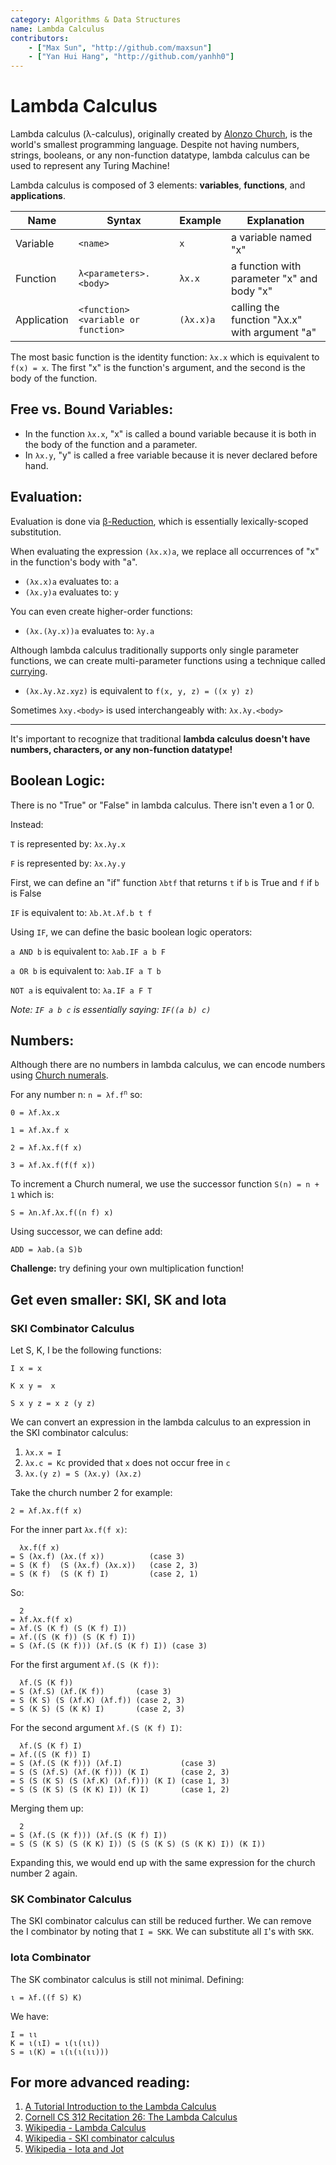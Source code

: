 ```yaml
---
category: Algorithms & Data Structures
name: Lambda Calculus
contributors:
    - ["Max Sun", "http://github.com/maxsun"]
    - ["Yan Hui Hang", "http://github.com/yanhh0"]
---
```


# Lambda Calculus

Lambda calculus (λ-calculus), originally created by 
[Alonzo Church](https://en.wikipedia.org/wiki/Alonzo_Church),
is the world's smallest programming language.
Despite not having numbers, strings, booleans, or any non-function datatype,
lambda calculus can be used to represent any Turing Machine!

Lambda calculus is composed of 3 elements: **variables**, **functions**, and
**applications**.


| Name        | Syntax                             | Example   | Explanation                                   |
|-------------|------------------------------------|-----------|-----------------------------------------------|
| Variable    | `<name>`                           | `x`       | a variable named "x"                          |
| Function    | `λ<parameters>.<body>`             | `λx.x`    | a function with parameter "x" and body "x"    |
| Application | `<function><variable or function>` | `(λx.x)a` | calling the function "λx.x" with argument "a" |

The most basic function is the identity function: `λx.x` which is equivalent to
`f(x) = x`. The first "x" is the function's argument, and the second is the
body of the function.

## Free vs. Bound Variables:

- In the function `λx.x`, "x" is called a bound variable because it is both in
the body of the function and a parameter.
- In `λx.y`, "y" is called a free variable because it is never declared before hand.

## Evaluation:

Evaluation is done via 
[β-Reduction](https://en.wikipedia.org/wiki/Lambda_calculus#Beta_reduction),
which is essentially lexically-scoped substitution.

When evaluating the
expression `(λx.x)a`, we replace all occurrences of "x" in the function's body
with "a".

- `(λx.x)a` evaluates to: `a`
- `(λx.y)a` evaluates to: `y`

You can even create higher-order functions:

- `(λx.(λy.x))a` evaluates to: `λy.a`

Although lambda calculus traditionally supports only single parameter 
functions, we can create multi-parameter functions using a technique called 
[currying](https://en.wikipedia.org/wiki/Currying).

- `(λx.λy.λz.xyz)` is equivalent to `f(x, y, z) = ((x y) z)`

Sometimes `λxy.<body>` is used interchangeably with: `λx.λy.<body>`

----

It's important to recognize that traditional **lambda calculus doesn't have
numbers, characters, or any non-function datatype!**

## Boolean Logic:

There is no "True" or "False" in lambda calculus. There isn't even a 1 or 0.

Instead:

`T` is represented by: `λx.λy.x`

`F` is represented by: `λx.λy.y`

First, we can define an "if" function `λbtf` that
returns `t` if `b` is True and `f` if `b` is False

`IF` is equivalent to: `λb.λt.λf.b t f`

Using `IF`, we can define the basic boolean logic operators:

`a AND b` is equivalent to: `λab.IF a b F`

`a OR b` is equivalent to: `λab.IF a T b`

`NOT a` is equivalent to: `λa.IF a F T`

*Note: `IF a b c` is essentially saying: `IF((a b) c)`*

## Numbers:

Although there are no numbers in lambda calculus, we can encode numbers using
[Church numerals](https://en.wikipedia.org/wiki/Church_encoding).

For any number n: <code>n = λf.f<sup>n</sup></code> so:

`0 = λf.λx.x`

`1 = λf.λx.f x`

`2 = λf.λx.f(f x)`

`3 = λf.λx.f(f(f x))`

To increment a Church numeral,
we use the successor function `S(n) = n + 1` which is:

`S = λn.λf.λx.f((n f) x)`

Using successor, we can define add:

`ADD = λab.(a S)b`

**Challenge:** try defining your own multiplication function!

## Get even smaller: SKI, SK and Iota

### SKI Combinator Calculus

Let S, K, I be the following functions:

`I x = x`

`K x y =  x`

`S x y z = x z (y z)`

We can convert an expression in the lambda calculus to an expression
in the SKI combinator calculus:

1. `λx.x = I`
2. `λx.c = Kc` provided that `x` does not occur free in `c`
3. `λx.(y z) = S (λx.y) (λx.z)`

Take the church number 2 for example:

`2 = λf.λx.f(f x)`

For the inner part `λx.f(f x)`:

```
  λx.f(f x)
= S (λx.f) (λx.(f x))          (case 3)
= S (K f)  (S (λx.f) (λx.x))   (case 2, 3)
= S (K f)  (S (K f) I)         (case 2, 1)
```

So:

```
  2
= λf.λx.f(f x)
= λf.(S (K f) (S (K f) I))
= λf.((S (K f)) (S (K f) I))
= S (λf.(S (K f))) (λf.(S (K f) I)) (case 3)
```

For the first argument `λf.(S (K f))`:

```
  λf.(S (K f))
= S (λf.S) (λf.(K f))       (case 3)
= S (K S) (S (λf.K) (λf.f)) (case 2, 3)
= S (K S) (S (K K) I)       (case 2, 3)
```

For the second argument `λf.(S (K f) I)`:

```
  λf.(S (K f) I)
= λf.((S (K f)) I)
= S (λf.(S (K f))) (λf.I)             (case 3)
= S (S (λf.S) (λf.(K f))) (K I)       (case 2, 3)
= S (S (K S) (S (λf.K) (λf.f))) (K I) (case 1, 3)
= S (S (K S) (S (K K) I)) (K I)       (case 1, 2)
```

Merging them up:

```
  2
= S (λf.(S (K f))) (λf.(S (K f) I))
= S (S (K S) (S (K K) I)) (S (S (K S) (S (K K) I)) (K I))
```

Expanding this, we would end up with the same expression for the
church number 2 again.

### SK Combinator Calculus

The SKI combinator calculus can still be reduced further. We can
remove the I combinator by noting that `I = SKK`. We can substitute
all `I`'s with `SKK`.

### Iota Combinator

The SK combinator calculus is still not minimal. Defining:

```
ι = λf.((f S) K)
```

We have:

```
I = ιι
K = ι(ιI) = ι(ι(ιι))
S = ι(K) = ι(ι(ι(ιι)))
```

## For more advanced reading:

1. [A Tutorial Introduction to the Lambda Calculus](http://www.inf.fu-berlin.de/lehre/WS03/alpi/lambda.pdf)
2. [Cornell CS 312 Recitation 26: The Lambda Calculus](http://www.cs.cornell.edu/courses/cs3110/2008fa/recitations/rec26.html)
3. [Wikipedia - Lambda Calculus](https://en.wikipedia.org/wiki/Lambda_calculus)
4. [Wikipedia - SKI combinator calculus](https://en.wikipedia.org/wiki/SKI_combinator_calculus)
5. [Wikipedia - Iota and Jot](https://en.wikipedia.org/wiki/Iota_and_Jot)
